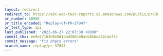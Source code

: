 ```yaml
---
layout: redirect
redirect_to: https://a8c-woo-test-reports.s3.amazonaws.com/public/pr/38988/api/index.html
pr_number: 38988
pr_title_encoded: "Replay+of+PR+37847"
pr_test_type: api
last_published: "2023-06-27 22:07:39 +0000"
commit_sha: ee9e27164b8e8d1aad20dbe8aeb8bbca62caef4c
commit_message: "fix phpcs errors"
branch_name: replay/pr-37847
---
```

